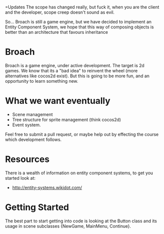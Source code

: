 =Updates
The scope has changed really, but fuck it, when you are the client and the 
developer, scope creep doesn't sound as evil.

So... Broach is still a game engine, but we have decided to implement an  
Entity Component System, we hope that this way of composing objects is better than 
an architecture that favours inheritance


Broach
=
Broach is a game engine, under active development. The target is 2d games. We
know that its a "bad idea" to reinvent the wheel (more alternatives like cocos2d exist).
But this is going to be more fun, and an opportunity to learn something new.

What we want eventually
==
* Scene management
* Tree structure for sprite management (think cocos2d)
* Event system.

Feel free to submit a pull request, or maybe help out by effecting the course
which development follows.

Resources
=
There is a wealth of information on entity component systems, to get you started look at:
* http://entity-systems.wikidot.com/


Getting Started
=
The best part to start getting into code is looking at the Button class and its usage in
scene subclasses {NewGame, MainMenu, Continue}.

